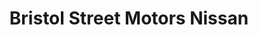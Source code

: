 ---
title: "Bristol Street Motors Nissan"
url: /darlington/bristol-street-motors-nissan/
shop: car
---